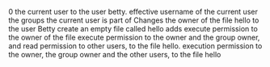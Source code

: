 0 the current user to the user betty.
effective username of the current user
the groups the current user is part of
Changes the owner of the file hello to the user Betty
create an empty file called hello
adds execute permission to the owner of the file
execute permission to the owner and the group owner, and read permission to other users, to the file hello.
 execution permission to the owner, the group owner and the other users, to the file hello
